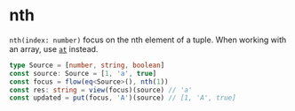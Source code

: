 ---
---

# nth

`nth(index: number)` focus on the nth element of a tuple. When working with an array, use [`at`](../removables/at) instead.

```typescript
type Source = [number, string, boolean]
const source: Source = [1, 'a', true]
const focus = flow(eq<Source>(), nth(1))
const res: string = view(focus)(source) // 'a'
const updated = put(focus, 'A')(source) // [1, 'A', true]
```
